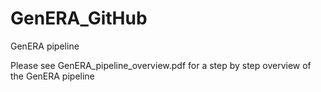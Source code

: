 # GenERA_GitHub
GenERA pipeline

Please see GenERA_pipeline_overview.pdf for a step by step overview of the GenERA pipeline
